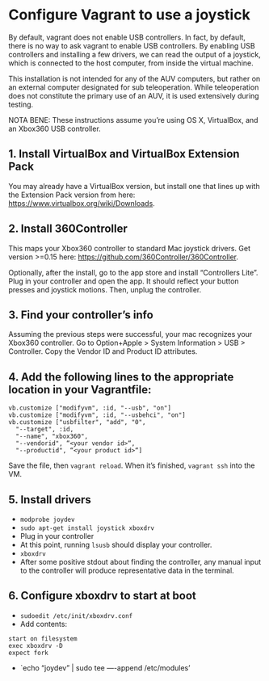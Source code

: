 # Configure Vagrant to use a joystick

By default, vagrant does not enable USB controllers. In fact, by default, there is no way to ask vagrant to enable USB controllers. By enabling USB controllers and installing a few drivers, we can read the output of a joystick, which is connected to the host computer, from inside the virtual machine.

This installation is not intended for any of the AUV computers, but rather on an external computer designated for sub teleoperation. While teleoperation does not constitute the primary use of an AUV, it is used extensively during testing.

NOTA BENE: These instructions assume you’re using OS X, VirtualBox, and an Xbox360 USB controller.

## 1. Install VirtualBox and VirtualBox Extension Pack
You may already have a VirtualBox version, but install one that lines up with the Extension Pack version from here: https://www.virtualbox.org/wiki/Downloads.

## 2. Install 360Controller
This maps your Xbox360 controller to standard Mac joystick drivers. Get version >=0.15 here: https://github.com/360Controller/360Controller.

Optionally, after the install, go to the app store and install “Controllers Lite”. Plug in your controller and open the app. It should reflect your button presses and joystick motions. Then, unplug the controller.

## 3. Find your controller’s info
Assuming the previous steps were successful, your mac recognizes your Xbox360 controller. Go to Option+Apple > System Information > USB > Controller. Copy the Vendor ID and Product ID attributes.

## 4. Add the following lines to the appropriate location in your Vagrantfile:
```
vb.customize ["modifyvm", :id, "--usb", "on"]
vb.customize ["modifyvm", :id, "--usbehci", "on"]
vb.customize ["usbfilter", "add", "0",
  "--target", :id,
  "--name", "xbox360",
  "--vendorid", “<your vendor id>“,
  "--productid", “<your product id>“]
```

Save the file, then `vagrant reload`. When it’s finished, `vagrant ssh` into the VM.

## 5. Install drivers
* `modprobe joydev`
* `sudo apt-get install joystick xboxdrv`
* Plug in your controller
* At this point, running `lsusb` should display your controller.
* `xboxdrv`
* After some positive stdout about finding the controller, any manual input to the controller will produce representative data in the terminal.

## 6. Configure xboxdrv to start at boot
* `sudoedit /etc/init/xboxdrv.conf`
* Add contents:
```
start on filesystem
exec xboxdrv -D
expect fork
```
* `echo “joydev” | sudo tee —-append /etc/modules’
